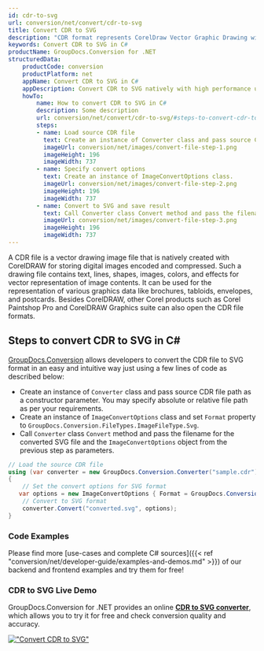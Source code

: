 ```yaml
---
id: cdr-to-svg
url: conversion/net/convert/cdr-to-svg
title: Convert CDR to SVG
description: "CDR format represents CorelDraw Vector Graphic Drawing with .cdr extension. Learn how to convert CDR to SVG file programmatically in C# language using GroupDocs.Conversion for .NET library."
keywords: Convert CDR to SVG in C#
productName: GroupDocs.Conversion for .NET
structuredData:
    productCode: conversion
    productPlatform: net
    appName: Convert CDR to SVG in C#
    appDescription: Convert CDR to SVG natively with high performance using C# language and server side GroupDocs.Conversion for .NET APIs, without the use of any software like Microsoft or Open Office.
    howTo:
        name: How to convert CDR to SVG in C# 
        description: Some description
        url: conversion/net/convert/cdr-to-svg/#steps-to-convert-cdr-to-svg-in-c
        steps:
        - name: Load source CDR file 
          text: Create an instance of Converter class and pass source CDR file path as a constructor parameter. You may specify absolute or relative file path as per your requirements. 
          imageUrl: conversion/net/images/convert-file-step-1.png
          imageHeight: 196
          imageWidth: 737
        - name: Specify convert options 
          text: Create an instance of ImageConvertOptions class.
          imageUrl: conversion/net/images/convert-file-step-2.png
          imageHeight: 196
          imageWidth: 737
        - name: Convert to SVG and save result 
          text: Call Converter class Convert method and pass the filename for the converted HTML file and the ImageConvertOptions object from the previous step as parameters.
          imageUrl: conversion/net/images/convert-file-step-3.png
          imageHeight: 196
          imageWidth: 737
---
```


A CDR file is a vector drawing image file that is natively created with CorelDRAW for storing digital images encoded and compressed. Such a drawing file contains text, lines, shapes, images, colors, and effects for vector representation of image contents. It can be used for the representation of various graphics data like brochures, tabloids, envelopes, and postcards. Besides CorelDRAW, other Corel products such as Corel Paintshop Pro and CorelDRAW Graphics suite can also open the CDR file formats.

## Steps to convert CDR to SVG in C#

[GroupDocs.Conversion](https://products.groupdocs.com/conversion/net) allows developers to convert the CDR file to SVG format in an easy and intuitive way just using a few lines of code as described below:

* Create an instance of `Converter` class and pass source CDR file path as a constructor parameter. You may specify absolute or relative file path as per your requirements. 
* Create an instance of `ImageConvertOptions` class and set `Format` property to `GroupDocs.Conversion.FileTypes.ImageFileType.Svg`.
* Call `Converter` class `Convert` method and pass the filename for the converted SVG file and the `ImageConvertOptions` object from the previous step as parameters.

```csharp
// Load the source CDR file
using (var converter = new GroupDocs.Conversion.Converter("sample.cdr"))
{
    // Set the convert options for SVG format
   var options = new ImageConvertOptions { Format = GroupDocs.Conversion.FileTypes.ImageFileType.Svg };
    // Convert to SVG format
    converter.Convert("converted.svg", options);
}
```

### Code Examples

Please find more [use-cases and complete C# sources]({{< ref "conversion/net/developer-guide/examples-and-demos.md" >}}) of our backend and frontend examples and try them for free!

### CDR to SVG Live Demo

GroupDocs.Conversion for .NET provides an online [**CDR to SVG converter**](https://products.groupdocs.app/conversion/cdr-to-svg), which allows you to try it for free and check conversion quality and accuracy.

[!["Convert CDR to SVG"](conversion/net/images/convert-to-svg/convert-cdr-to-svg.png)](https://products.groupdocs.app/conversion/cdr-to-svg)